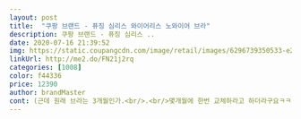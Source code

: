 ```yaml
---
layout: post 
title:  "쿠팡 브랜드 - 퓨징 심리스 와이어리스 노와이어 브라" 
description: 쿠팡 브랜드 - 퓨징 심리스 ..
date: 2020-07-16 21:39:52 
img: https://static.coupangcdn.com/image/retail/images/6296739350533-e287c89d-bbc7-44d5-8737-f3fa4c183d33.jpg 
linkUrl: http://me2.do/FN21j2rq 
categories: [1008] 
color: f44336 
price: 12390 
author: brandMaster 
cont: (근데 원래 브라는 3개월인가.<br/>.<br/>몇개월에 한번 교체하라고 하더라구요ㅋㅋ)<br/><br/><br/> ->반년째 뒤들림도없고 좋아요!! 별 4개에서 5개로 변경합니다><<br/>1.<br/> 디자인 깔끔하고 모난 곳 없는 디자인 넘나 이뿝니다!!<br/>2.<br/> 촉감  겉감이 너무 부드러워요 ㅎㅎㅎ보들보들야들야들한 느낌입니다.<br/><br/>4.<br/> 착용감  심리스를 입으려고 하는 이유는 아무래도 착용감때문이겠죠?<br/>75a 할까 하다가 80a로 했는데 75로 했음 쫑겨서 못입을뻔 했네요ㅋㅋ<br/><br/>A컵은 안에 볼륨패드가 들어 있어서 약간의 보정도 되고,<br/>가슴부분은 확실히 압박감 없이 편안해요 ㅋㅋ<br/>그러나 날개 부분이나 마감이 퓨징기법이라 내구성은 좀 떨어질듯 하여 ㅎㅎ한 철 편하게 입을 브라로 추천합니다!<br/>그리구 입다보니 어깨끈이 좀 잘 내려가는 편이긴 하네요.<br/><br/>근데 옆 날개 부분이 아무래도 고무줄이 없는 퓨징 마감이라 약간 신축성이 떨어지는 느낌이에요<br/>근데 이런 스타일은 넉넉한 사이즈로 사면 빙글빙글돌아가서 ㅋㅋㅋ<br/>깔끔한 실루엣으로 어떤 옷을 입어도 깔끔하게 잘 떨어져요!<br/> 
---
```

 